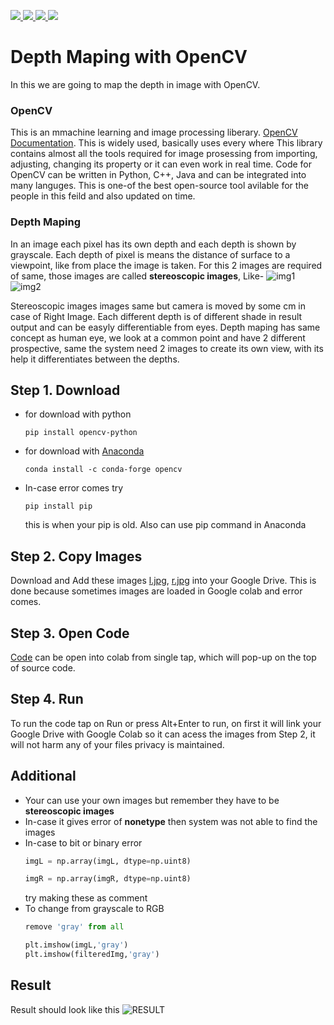 <p >
   <a href="mailto:srajput1912000@gmail.com">
    <img src="https://img.shields.io/badge/-srajput1912000@gmail.com-c14438?style=flat-square&logo=Gmail&logoColor=white&link=mailto:srajput1912000@gmail.com">
   <a/>
   <!--  <a href="https://github.com/Shubham0Rajput/Shubham0Rajput"> 
    <img src="http://okokcoolokok.glitch.me/badge?page_id=Shubham0Rajput.Shubham0Rajput"> -->
   <a/>
   <a href="https://twitter.com/_Shubham0Rajput">
    <img src="https://img.shields.io/badge/-@_Shubham0Rajput-1ca0f1?style=flat-square&labelColor=1ca0f1&logo=twitter&logoColor=white&link=https://twitter.com/_Shubham0Rajput">
   <a/>
   <a href="https://t.me/Shubham0Rajput">
    <img src="https://img.shields.io/badge/-Shubham0Rajput-blue?style=flat-square&logo=Telegram&logoColor=white&link=https://t.me/Shubham0Rajput">
  <a/>
  <a href="https://www.linkedin.com/in/shubham0rajput/">
    <img src="https://img.shields.io/badge/-Shubham0Rajput-blue?style=flat-square&logo=Linkedin&logoColor=white&link=https://www.linkedin.com/in/shubham0rajput/">
  <a/>
</p>

# Depth Maping with OpenCV
In this we are going to map the depth in image with OpenCV.

### OpenCV
This is an mmachine learning and image processing liberary. [OpenCV Documentation](https://docs.opencv.org/master/d6/d00/tutorial_py_root.html). This is widely used, basically uses every where
This library contains almost all the tools required for image prosessing from importing, adjusting, changing its property or it can even work in real time. Code for OpenCV can be 
written in Python, C++, Java and can be integrated into many languges. This is one-of the best open-source tool avilable for the people in this feild and also updated on time.


### Depth Maping
In an image each pixel has its own depth and each depth is shown by grayscale. Each depth of pixel is means the distance of surface to a viewpoint, like from place the image is taken.
For this 2 images are required of same, those images are called **stereoscopic images**, Like-
![img1](https://github.com/Shubham0Rajput/Open-contributions/blob/master/Shubham_OpenCV/eg1.jpg)
![img2](https://github.com/Shubham0Rajput/Open-contributions/blob/master/Shubham_OpenCV/eg2.jpg)


Stereoscopic images images same but camera is moved by some cm in case of Right Image. Each different depth is of different shade in result output and can be easyly differentiable from eyes. Depth maping has same concept as human eye, we look at a common point and have 2 different prospective, same the system need 2 images to create its own 
view, with its help it differentiates between the depths.



Step 1. Download
---------------------------------
* for download with python
  ```
  pip install opencv-python
  ```
* for download with [Anaconda](https://www.anaconda.com/products/individual)
  ```
  conda install -c conda-forge opencv
  ```
* In-case error comes try 
  ```
  pip install pip
  ```
  this is when your pip is old. Also can use pip command in Anaconda


Step 2. Copy Images
---------------------------------
Download and Add these images [l.jpg](https://github.com/Shubham0Rajput/Open-contributions/blob/master/Shubham_OpenCV/l.jpg), [r.jpg](https://github.com/Shubham0Rajput/Open-contributions/blob/master/Shubham_OpenCV/r.jpg) into your Google Drive.
This is done because sometimes images are loaded in Google colab and error comes.

Step 3. Open Code
---------------------------------
[Code](https://github.com/Shubham0Rajput/Open-contributions/blob/master/Shubham_OpenCV_DepthMaping.ipynb) can be open into colab from single tap, which will
pop-up on the top of source code.


Step 4. Run
---------------------------------
To run the code tap on Run or press Alt+Enter to run, on first it will link your Google Drive with Google Colab so it can acess the images from Step 2, 
it will not harm any of your files privacy is maintained.

Additional
---------------------------------
* Your can use your own images but remember they have to be **stereoscopic images**
* In-case it gives error of **nonetype** then system was not able to find the images
* In-case to bit or binary error
  ```python
  imgL = np.array(imgL, dtype=np.uint8)
  
  imgR = np.array(imgR, dtype=np.uint8)
  ```
  try making these as comment
* To change from grayscale to RGB 
  ```python
  remove 'gray' from all
  
  plt.imshow(imgL,'gray')
  plt.imshow(filteredImg,'gray')
  ```


Result
---------------------------------
Result should look like this
![RESULT](https://github.com/Shubham0Rajput/Open-contributions/blob/master/Shubham_OpenCV/result.jpg)

